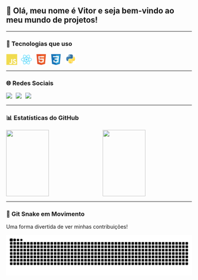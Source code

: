## 👋 Olá, meu nome é Vitor e seja bem-vindo ao meu mundo de projetos!
---

### 🚀 Tecnologias que uso

<div style="display: flex; align-items: center; gap: 10px;">
  <img alt="Vitor-Js" height="30" src="https://raw.githubusercontent.com/devicons/devicon/master/icons/javascript/javascript-plain.svg">
  <img alt="Vitor-React" height="30" src="https://raw.githubusercontent.com/devicons/devicon/master/icons/react/react-original.svg">
  <img alt="Vitor-HTML" height="30" src="https://raw.githubusercontent.com/devicons/devicon/master/icons/html5/html5-original.svg">
  <img alt="Vitor-CSS" height="30" src="https://raw.githubusercontent.com/devicons/devicon/master/icons/css3/css3-original.svg">
  
  <!-- link para a seção de Python -->
  <a href="#python">
    <img alt="Vitor-Python" height="30" src="https://raw.githubusercontent.com/devicons/devicon/master/icons/python/python-original.svg">
  </a>
</div>

---

### 🌐 Redes Sociais

<div style="display: flex; align-items: center; gap: 10px; margin-top: 10px;">
  <a href="https://instagram.com/balcoo_" target="_blank">
    <img src="https://img.shields.io/badge/-Instagram-%23E4405F?style=for-the-badge&logo=instagram&logoColor=white">
  </a>
  <a href="mailto:balcovitor764@gmail.com">
    <img src="https://img.shields.io/badge/-Gmail-%23333?style=for-the-badge&logo=gmail&logoColor=white">
  </a>
  <a href="https://www.linkedin.com/in/vitor-cardoso-balco-4a6a21359" target="_blank">
    <img src="https://img.shields.io/badge/-LinkedIn-%230077B5?style=for-the-badge&logo=linkedin&logoColor=white">
  </a>
</div>

---

### 📊 Estatísticas do GitHub

<div style="display: flex; gap: 20px;">
  <img height="180em" width="48%" src="https://github-readme-stats.vercel.app/api?username=VitorBalco&show_icons=true&theme=dark&include_all_commits=true&count_private=true"/>
  <img height="180em" width="48%" src="https://github-readme-stats.vercel.app/api/top-langs/?username=VitorBalco&layout=compact&theme=dark"/>
</div>

---

### 🐍 Git Snake em Movimento
  Uma forma divertida de ver minhas contribuições!

<img src="https://raw.githubusercontent.com/vitorbalco/vitorbalco/output/snake.svg" alt="Snake animation" />

        

